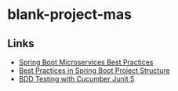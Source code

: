 # blank-project-mas

## Links

- [Spring Boot Microservices Best Practices](https://medium.com/codex/spring-boot-microservices-coding-style-guidelines-and-best-practices-1dec229161c8#d1d3)
- [Best Practices in Spring Boot Project Structure](https://medium.com/learnwithnk/best-practices-in-spring-boot-project-structure-layers-of-microservice-versioning-in-api-cadf62bd3459)
- [BDD Testing with Cucumber Junit 5](https://medium.com/codex/bdd-testing-with-cucumber-junit-5-fb5a1c4354f9)
